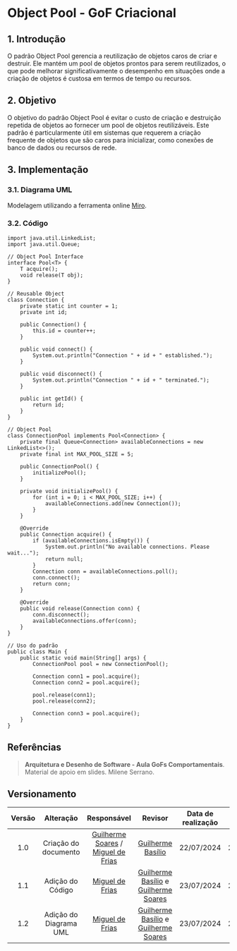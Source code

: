 # Object Pool - GoF Criacional

## 1. Introdução

O padrão Object Pool gerencia a reutilização de objetos caros de criar e destruir. Ele mantém um pool de objetos prontos para serem reutilizados, o que pode melhorar significativamente o desempenho em situações onde a criação de objetos é custosa em termos de tempo ou recursos.

## 2. Objetivo

O objetivo do padrão Object Pool é evitar o custo de criação e destruição repetida de objetos ao fornecer um pool de objetos reutilizáveis. Este padrão é particularmente útil em sistemas que requerem a criação frequente de objetos que são caros para inicializar, como conexões de banco de dados ou recursos de rede.

## 3. Implementação


### 3.1. Diagrama UML
Modelagem utilizando a ferramenta online [Miro](https://miro.com/app/board/).

<!--- 
Colocar imagem
-->


### 3.2. Código

    import java.util.LinkedList;
    import java.util.Queue;

    // Object Pool Interface
    interface Pool<T> {
        T acquire();
        void release(T obj);
    }

    // Reusable Object
    class Connection {
        private static int counter = 1;
        private int id;

        public Connection() {
            this.id = counter++;
        }

        public void connect() {
            System.out.println("Connection " + id + " established.");
        }

        public void disconnect() {
            System.out.println("Connection " + id + " terminated.");
        }

        public int getId() {
            return id;
        }
    }

    // Object Pool
    class ConnectionPool implements Pool<Connection> {
        private final Queue<Connection> availableConnections = new LinkedList<>();
        private final int MAX_POOL_SIZE = 5;

        public ConnectionPool() {
            initializePool();
        }

        private void initializePool() {
            for (int i = 0; i < MAX_POOL_SIZE; i++) {
                availableConnections.add(new Connection());
            }
        }

        @Override
        public Connection acquire() {
            if (availableConnections.isEmpty()) {
                System.out.println("No available connections. Please wait...");
                return null;
            }
            Connection conn = availableConnections.poll();
            conn.connect();
            return conn;
        }

        @Override
        public void release(Connection conn) {
            conn.disconnect();
            availableConnections.offer(conn);
        }
    }

    // Uso do padrão
    public class Main {
        public static void main(String[] args) {
            ConnectionPool pool = new ConnectionPool();

            Connection conn1 = pool.acquire();
            Connection conn2 = pool.acquire();

            pool.release(conn1);
            pool.release(conn2);

            Connection conn3 = pool.acquire();
        }
    }


## Referências

> **Arquitetura e Desenho de Software - Aula GoFs Comportamentais**. Material de apoio em slides. Milene Serrano.
## Versionamento

| Versão | Alteração |  Responsável  | Revisor | Data de realização | Data de revisão |
| :------: | :---: | :-----: | :----: | :----: | :-----: |
| 1.0 | Criação do documento | [Guilherme Soares](https://github.com/GuilhermeSoaress) / [Miguel de Frias](https://github.com/migueldefrias) | [Guilherme Basílio](https://github.com/GuilhermeBES) | 22/07/2024 | 22/07/2024 |
| 1.1 | Adição do Código | [Miguel de Frias](https://github.com/migueldefrias) | [Guilherme Basílio](https://github.com/GuilhermeBES) e [Guilherme Soares](https://github.com/GuilhermeSoaress)| 23/07/2024 | 24/07/2024 |
| 1.2 | Adição do Diagrama UML | [Miguel de Frias](https://github.com/migueldefrias) | [Guilherme Basílio](https://github.com/GuilhermeBES) e [Guilherme Soares](https://github.com/GuilhermeSoaress)| 23/07/2024 | 24/07/2024 |